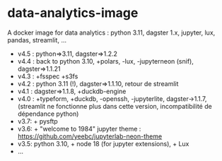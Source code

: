 # data-analytics-image
A docker image for data analytics : python 3.11, dagster 1.x, jupyter, lux, pandas, streamlit, ...

- v4.5 : python=>3.11, dagster=>1.2.2
- v4.4 : back to python 3.10, +polars, -lux, -jupyterneon (snif), dagster=>1.1.21
- v4.3 : +fsspec +s3fs
- v4.2 : python 3.11 (!), dagster=>1.1.10, retour de streamlit
- v4.1 : dagster=>1.1.8, +duckdb-engine
- v4.0 : +typeform, +duckdb, -openssh, -jupyterlite, dagster->1.1.7, (streamlit ne fonctionne plus dans cette version, incompatibilité de dépendance python)
- v3.7: + pysftp  
- v3.6: + "welcome to 1984" jupyter theme : https://github.com/yeebc/jupyterlab-neon-theme  
- v3.5: python 3.10, + node 18 (for jupyter extensions), + Lux  
- ...  
